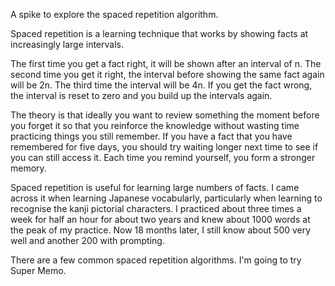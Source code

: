 ﻿A spike to explore the spaced repetition algorithm. 

Spaced repetition is a learning technique that works by showing facts at increasingly large intervals. 

The first time you get a fact right, it will be shown after an interval of n. The second time you get it right, the interval before showing the same fact again will be 2n. The third time the interval will be 4n. If you get the fact wrong, the interval is reset to zero and you build up the intervals again.

The theory is that ideally you want to review something the moment before you forget it so that you reinforce the knowledge without wasting time practicing things you still remember. If you have a fact that you have remembered for five days, you should try waiting longer next time to see if you can still access it. Each time you remind yourself, you form a stronger memory. 

Spaced repetition is useful for learning large numbers of facts. I came across it when learning Japanese vocabularly, particularly when learning to recognise the kanji pictorial characters. I practiced about three times a week for half an hour for about two years and knew about 1000 words at the peak of my practice. Now 18 months later, I still know about 500 very well and another 200 with prompting. 

There are a few common spaced repetition algorithms. I'm going to try Super Memo. 